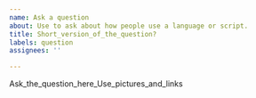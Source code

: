 ```yaml
---
name: Ask a question
about: Use to ask about how people use a language or script.
title: Short_version_of_the_question?
labels: question
assignees: ''

---
```


Ask_the_question_here_Use_pictures_and_links
